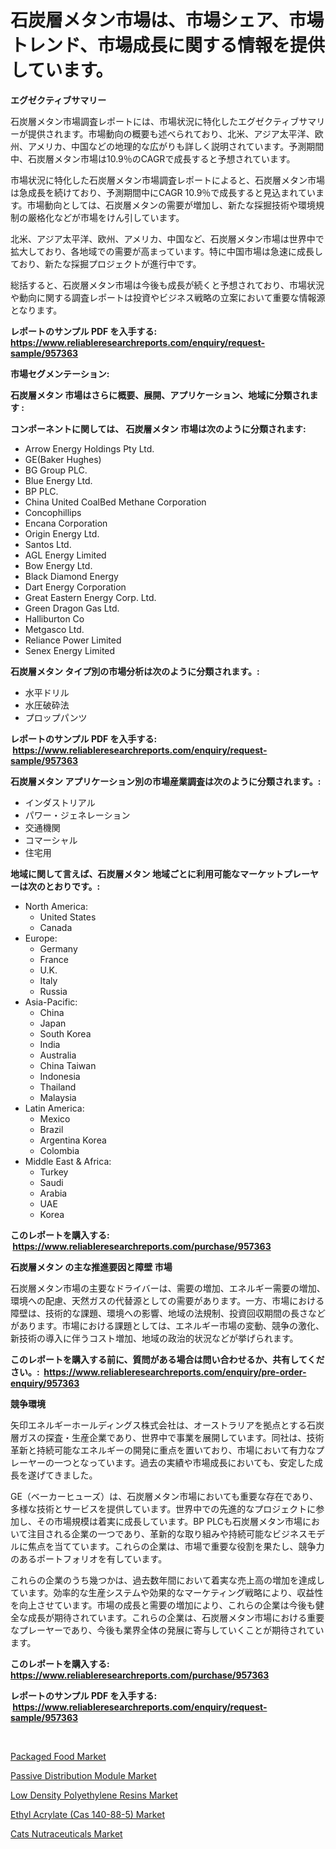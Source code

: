 <p><h1>石炭層メタン市場は、市場シェア、市場トレンド、市場成長に関する情報を提供しています。</h1></p><p><strong>エグゼクティブサマリー</strong></p>
<p><p>石炭層メタン市場調査レポートには、市場状況に特化したエグゼクティブサマリーが提供されます。市場動向の概要も述べられており、北米、アジア太平洋、欧州、アメリカ、中国などの地理的な広がりも詳しく説明されています。予測期間中、石炭層メタン市場は10.9％のCAGRで成長すると予想されています。</p><p>市場状況に特化した石炭層メタン市場調査レポートによると、石炭層メタン市場は急成長を続けており、予測期間中にCAGR 10.9％で成長すると見込まれています。市場動向としては、石炭層メタンの需要が増加し、新たな採掘技術や環境規制の厳格化などが市場をけん引しています。</p><p>北米、アジア太平洋、欧州、アメリカ、中国など、石炭層メタン市場は世界中で拡大しており、各地域での需要が高まっています。特に中国市場は急速に成長しており、新たな採掘プロジェクトが進行中です。</p><p>総括すると、石炭層メタン市場は今後も成長が続くと予想されており、市場状況や動向に関する調査レポートは投資やビジネス戦略の立案において重要な情報源となります。</p></p>
<p><strong>レポートのサンプル PDF を入手する: <a href="https://www.reliableresearchreports.com/enquiry/request-sample/957363">https://www.reliableresearchreports.com/enquiry/request-sample/957363</a></strong></p>
<p><strong>市場セグメンテーション:</strong></p>
<p><strong> 石炭層メタン 市場はさらに概要、展開、アプリケーション、地域に分類されます :</strong></p>
<p><strong>コンポーネントに関しては、 石炭層メタン 市場は次のように分類されます: &nbsp;</strong></p>
<p><ul><li>Arrow Energy Holdings Pty Ltd.</li><li>GE(Baker Hughes)</li><li>BG Group PLC.</li><li>Blue Energy Ltd.</li><li>BP PLC.</li><li>China United CoalBed Methane Corporation</li><li>Concophillips</li><li>Encana Corporation</li><li>Origin Energy Ltd.</li><li>Santos Ltd.</li><li>AGL Energy Limited</li><li>Bow Energy Ltd.</li><li>Black Diamond Energy</li><li>Dart Energy Corporation</li><li>Great Eastern Energy Corp. Ltd.</li><li>Green Dragon Gas Ltd.</li><li>Halliburton Co</li><li>Metgasco Ltd.</li><li>Reliance Power Limited</li><li>Senex Energy Limited</li></ul></p>
<p><strong> 石炭層メタン タイプ別の市場分析は次のように分類されます。:</strong></p>
<p><ul><li>水平ドリル</li><li>水圧破砕法</li><li>プロップパンツ</li></ul></p>
<p><strong>レポートのサンプル PDF を入手する: &nbsp;<a href="https://www.reliableresearchreports.com/enquiry/request-sample/957363">https://www.reliableresearchreports.com/enquiry/request-sample/957363</a></strong></p>
<p><strong> 石炭層メタン アプリケーション別の市場産業調査は次のように分類されます。:</strong></p>
<p><ul><li>インダストリアル</li><li>パワー・ジェネレーション</li><li>交通機関</li><li>コマーシャル</li><li>住宅用</li></ul></p>
<p><strong>地域に関して言えば、石炭層メタン 地域ごとに利用可能なマーケットプレーヤーは次のとおりです。:</strong></p>
<p><ul>
    <li>
        North America:
        <ul>
            <li>United States</li>
            <li>Canada</li>
        </ul>
    </li>
    <li>
        Europe:
        <ul>
            <li>Germany</li>
            <li>France</li>
            <li>U.K.</li>
            <li>Italy</li>
            <li>Russia</li>
        </ul>
    </li>
    <li>
        Asia-Pacific:
        <ul>
            <li>China</li>
            <li>Japan</li>
            <li>South Korea</li>
            <li>India</li>
            <li>Australia</li>
            <li>China Taiwan</li>
            <li>Indonesia</li>
            <li>Thailand</li>
            <li>Malaysia</li>
        </ul>
    </li>
    <li>
        Latin America:
        <ul>
            <li>Mexico</li>
            <li>Brazil</li>
            <li>Argentina Korea</li>
            <li>Colombia</li>
        </ul>
    </li>
    <li>
        Middle East & Africa:
        <ul>
            <li>Turkey</li>
            <li>Saudi</li>
            <li>Arabia</li>
            <li>UAE</li>
            <li>Korea</li>
        </ul>
    </li>
    </ul></p>
<p><strong>このレポートを購入する: &nbsp;<a href="https://www.reliableresearchreports.com/purchase/957363">https://www.reliableresearchreports.com/purchase/957363</a></strong></p>
<p><strong>石炭層メタン の主な推進要因と障壁 市場</strong></p>
<p><p>石炭層メタン市場の主要なドライバーは、需要の増加、エネルギー需要の増加、環境への配慮、天然ガスの代替源としての需要があります。一方、市場における障壁は、技術的な課題、環境への影響、地域の法規制、投資回収期間の長さなどがあります。市場における課題としては、エネルギー市場の変動、競争の激化、新技術の導入に伴うコスト増加、地域の政治的状況などが挙げられます。</p></p>
<p><strong>このレポートを購入する前に、質問がある場合は問い合わせるか、共有してください。:&nbsp; <a href="https://www.reliableresearchreports.com/enquiry/pre-order-enquiry/957363">https://www.reliableresearchreports.com/enquiry/pre-order-enquiry/957363</a></strong></p>
<p><strong>競争環境</strong></p>
<p><p>矢印エネルギーホールディングス株式会社は、オーストラリアを拠点とする石炭層ガスの探査・生産企業であり、世界中で事業を展開しています。同社は、技術革新と持続可能なエネルギーの開発に重点を置いており、市場において有力なプレーヤーの一つとなっています。過去の実績や市場成長においても、安定した成長を遂げてきました。</p><p>GE（ベーカーヒューズ）は、石炭層メタン市場においても重要な存在であり、多様な技術とサービスを提供しています。世界中での先進的なプロジェクトに参加し、その市場規模は着実に成長しています。BP PLCも石炭層メタン市場において注目される企業の一つであり、革新的な取り組みや持続可能なビジネスモデルに焦点を当てています。これらの企業は、市場で重要な役割を果たし、競争力のあるポートフォリオを有しています。</p><p>これらの企業のうち幾つかは、過去数年間において着実な売上高の増加を達成しています。効率的な生産システムや効果的なマーケティング戦略により、収益性を向上させています。市場の成長と需要の増加により、これらの企業は今後も健全な成長が期待されています。これらの企業は、石炭層メタン市場における重要なプレーヤーであり、今後も業界全体の発展に寄与していくことが期待されています。</p></p>
<p><strong>このレポートを購入する: &nbsp; <a href="https://www.reliableresearchreports.com/purchase/957363">https://www.reliableresearchreports.com/purchase/957363</a></strong></p>
<p><strong>レポートのサンプル PDF を入手する: &nbsp;<a href="https://www.reliableresearchreports.com/enquiry/request-sample/957363">https://www.reliableresearchreports.com/enquiry/request-sample/957363</a></strong><strong></strong></p>
<p>&nbsp;</p>
<p><p><a href="https://github.com/Sherrillcrooksxa8i18ucf2m/Market-Research-Report-List-1/blob/main/packaged-food-market.md">Packaged Food Market</a></p><p><a href="https://view.publitas.com/reportprime-1/passive-distribution-module-market-size-share-trends-analysis-report-by-application-regional-outlook-competitive-strategies-and-segment-forecasts-2024-2031/">Passive Distribution Module Market</a></p><p><a href="https://shimmer-gardenia-37a.notion.site/Low-Density-Polyethylene-Resins-Market-Size-Growth-Outlook-from-2024-to-2031-projecting-at-Market--4a6193646f9c45fea0e937488dbfac53">Low Density Polyethylene Resins Market</a></p><p><a href="https://meowing-lemming-dd3.notion.site/Ethyl-Acrylate-Cas-140-88-5-Market-Offers-Provide-Insightful-Data-for-the-Time-Period-from-2024-to-eea86c3dc06a4c86a1da353250a60840">Ethyl Acrylate (Cas 140-88-5) Market</a></p><p><a href="https://view.publitas.com/reportprime-1/cats-nutraceuticals-market-research-report-reveals-the-latest-trends-and-opportunities-of-this-market-for-period-from-2024-2031/">Cats Nutraceuticals Market</a></p></p>